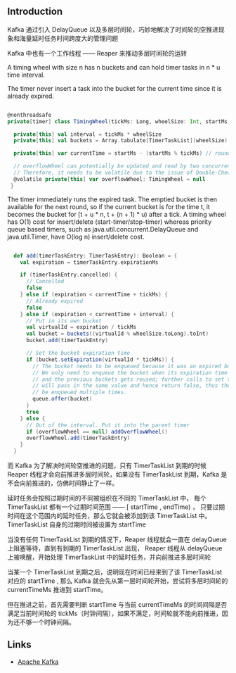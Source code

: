 ## Introduction


Kafka 通过引入 DelayQueue 以及多层时间轮，巧妙地解决了时间轮的空推进现象和海量延时任务时间跨度大的管理问题

Kafka 中也有一个工作线程 —— Reaper 来推动多层时间轮的运转

A timing wheel with size n has n buckets and can hold timer tasks in n * u time interval.

The timer never insert a task into the bucket for the current time since it is already expired. 

```scala

@nonthreadsafe
private[timer] class TimingWheel(tickMs: Long, wheelSize: Int, startMs: Long, taskCounter: AtomicInteger, queue: DelayQueue[TimerTaskList]) {

  private[this] val interval = tickMs * wheelSize
  private[this] val buckets = Array.tabulate[TimerTaskList](wheelSize) { _ => new TimerTaskList(taskCounter) }

  private[this] var currentTime = startMs - (startMs % tickMs) // rounding down to multiple of tickMs

  // overflowWheel can potentially be updated and read by two concurrent threads through add().
  // Therefore, it needs to be volatile due to the issue of Double-Checked Locking pattern with JVM
  @volatile private[this] var overflowWheel: TimingWheel = null
 }

```
The timer immediately runs the expired task.
The emptied bucket is then available for the next round, so if the current bucket is for the time t, it becomes the bucket for [t + u * n, t + (n + 1) * u) after a tick.
A timing wheel has O(1) cost for insert/delete (start-timer/stop-timer) whereas priority queue based timers, such as java.util.concurrent.DelayQueue and java.util.Timer, have O(log n) insert/delete cost.




```scala

  def add(timerTaskEntry: TimerTaskEntry): Boolean = {
    val expiration = timerTaskEntry.expirationMs

    if (timerTaskEntry.cancelled) {
      // Cancelled
      false
    } else if (expiration < currentTime + tickMs) {
      // Already expired
      false
    } else if (expiration < currentTime + interval) {
      // Put in its own bucket
      val virtualId = expiration / tickMs
      val bucket = buckets((virtualId % wheelSize.toLong).toInt)
      bucket.add(timerTaskEntry)

      // Set the bucket expiration time
      if (bucket.setExpiration(virtualId * tickMs)) {
        // The bucket needs to be enqueued because it was an expired bucket
        // We only need to enqueue the bucket when its expiration time has changed, i.e. the wheel has advanced
        // and the previous buckets gets reused; further calls to set the expiration within the same wheel cycle
        // will pass in the same value and hence return false, thus the bucket with the same expiration will not
        // be enqueued multiple times.
        queue.offer(bucket)
      }
      true
    } else {
      // Out of the interval. Put it into the parent timer
      if (overflowWheel == null) addOverflowWheel()
      overflowWheel.add(timerTaskEntry)
    }
  }
```


而 Kafka 为了解决时间轮空推进的问题，只有 TimerTaskList 到期的时候 Reaper 线程才会向前推进多层时间轮，如果没有 TimerTaskList 到期，Kafka 是不会向前推进的，仿佛时间静止了一样。

延时任务会按照过期时间的不同被组织在不同的 TimerTaskList 中， 每个 TimerTaskList 都有一个过期时间范围 —— [ startTime , endTime) ， 只要过期时间在这个范围内的延时任务，那么它就会被添加到该 TimerTaskList 中。TimerTaskList 自身的过期时间被设置为 startTime

当没有任何 TimerTaskList 到期的情况下，Reaper 线程就会一直在 delayQueue 上阻塞等待，直到有到期的 TimerTaskList 出现，
Reaper 线程从 delayQueue 上被唤醒，开始处理 TimerTaskList 中的延时任务，并向前推进多层时间轮

当某一个 TimerTaskList 到期之后，说明现在时间已经来到了该 TimerTaskList 对应的 startTime , 那么 Kafka 就会先从第一层时间轮开始，尝试将多层时间轮的 currentTimeMs 推进到 startTime。

但在推进之前，首先需要判断 startTime 与当前 currentTimeMs 的时间间隔是否满足当前时间轮的 tickMs（时钟间隔），如果不满足，时间轮就不能向前推进，因为还不够一个时钟间隔。


## Links

- [Apache Kafka](/docs/CS/MQ/Kafka/Kafka.md)